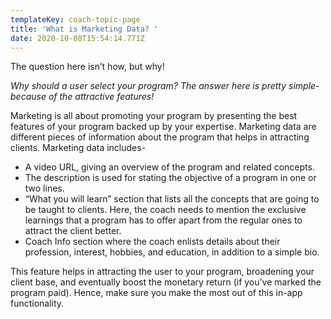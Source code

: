 ```yaml
---
templateKey: coach-topic-page
title: 'What is Marketing Data? '
date: 2020-10-08T15:54:14.771Z
---
```

The question here isn’t how, but why!

_Why should a user select your program? The answer here is pretty simple- because of the attractive features!_

Marketing is all about promoting your program by presenting the best features of your program backed up by your expertise. Marketing data are different pieces of information about the program that helps in attracting clients. Marketing data includes-

* A video URL, giving an overview of the program and related concepts. 
* The description is used for stating the objective of a program in one or two lines.
* “What you will learn” section that lists all the concepts that are going to be taught to clients. Here, the coach needs to mention the exclusive learnings that a program has to offer apart from the regular ones to attract the client better. 
* Coach Info section where the coach enlists details about their profession, interest, hobbies, and education, in addition to a simple bio. 

This feature helps in attracting the user to your program, broadening your client base, and eventually boost the monetary return (if you’ve marked the program paid). Hence, make sure you make the most out of this in-app functionality.

